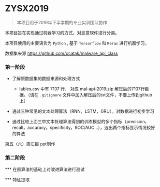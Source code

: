 # ZYSX2019

> 本项目用于2019年下半学期的专业实训团队协作

本项目旨在实现通过机器学习的方式，对恶意软件进行分类。

本项目使用的主要语言为 `Python` , 基于 `Tensorflow` 和 `Keras` 进行机器学习。

数据集来源 https://github.com/ocatak/malware_api_class

### 第一阶段

- 了解原数据集的数据来源和处理方式

  - lables.csv 中有 7107 行， 对应 mal-api-2019.zip 解压后的7107行数据。（请在 `.gitignore` 文件中加入解压后的txt文件，不要上传到github上）
 
- 通过三种常见的文本处理算法（RNN，LSTM，GRU），对数据进行初步学习

- 通过比较上面三中文本处理算法得到的训练模型的多个指标（precision，recall，accuracy，specificity，ROC/AUC...），选出两个指标显示情况较好的算法

 第五（六）周汇报 ppt制作

### 第二阶段
*** 在原算法的基础上对改进算法进行测试

*** 特征提取